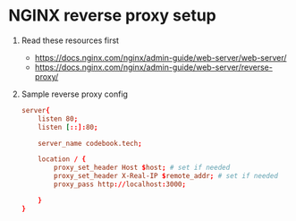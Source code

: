# NGINX reverse proxy setup

1. Read these resources first

   - https://docs.nginx.com/nginx/admin-guide/web-server/web-server/
   - https://docs.nginx.com/nginx/admin-guide/web-server/reverse-proxy/

2. Sample reverse proxy config

   ```conf
   server{
       listen 80;
       listen [::]:80;

       server_name codebook.tech;

       location / {
           proxy_set_header Host $host; # set if needed
           proxy_set_header X-Real-IP $remote_addr; # set if needed
           proxy_pass http://localhost:3000;

       }
   }
   ```

